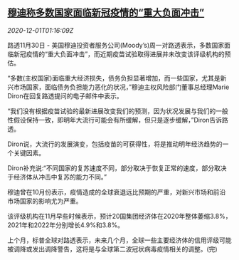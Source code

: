 <!--1606785802000-->
[穆迪称多数国家面临新冠疫情的“重大负面冲击”](https://cn.reuters.com/article/global-ratings-sovereign-moody-s-1130-mo-idCNKBS28B3F3)
------

<div><i>2020-12-01T01:16:09Z</i></div><p>路透11月30日 - 美国穆迪投资者服务公司(Moody’s)周一对路透表示，多数国家面临新冠疫情的“重大负面冲击”，而近期疫苗试验取得进展并未改变该评级机构的预估。</p><p>“多数(主权国家)面临重大经济损失，债务负担显著增加，而一些国家，尤其是新兴市场国家，面临债务负担能力恶化的状况，”穆迪主权风险部门董事总经理Marie Diron在回复路透提问的电子邮件中表示。</p><p>“我们没有根据疫苗试验的最新进展改变我们的预测，因为状况发展与我们的一般性假设保持一致，即明年大流行可能会有所缓解，但只是逐步缓解，”Diron告诉路透。</p><p>Diron说，大流行的发展演变，包括疫苗的可获得性，将是推动明年经济趋势的一个关键因素。</p><p>Diron补充说:“不同国家的复苏速度不同，部分取决于恢复正常的速度，部分取决于经济体从冲击中复苏的能力不同。”</p><p>穆迪曾在10月份表示，疫情造成的全球衰退远比预期的严重，对新兴市场和前沿市场国家的影响尤为严重。</p><p>该评级机构在11月早些时候表示，预计20国集团经济体在2020年整体萎缩3.8%，2021年和2022年分别增长4.9%和3.8%。</p><p>上个月，标普全球对路透表示，未来几个月，全球一些主要经济体的信用评级可能被调降或发出调降警告，这将是与全球第二波冠状病毒疫情相关的调整。(完)</p>
